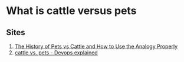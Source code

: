 # What is cattle versus pets

## Sites

1. [The History of Pets vs Cattle and How to Use the Analogy Properly]
1. [cattle vs. pets - Devops explained]

[cattle vs. pets - Devops explained]: https://www.hava.io/blog/cattle-vs-pets-devops-explained
[The History of Pets vs Cattle and How to Use the Analogy Properly]: http://cloudscaling.com/blog/cloud-computing/the-history-of-pets-vs-cattle/
